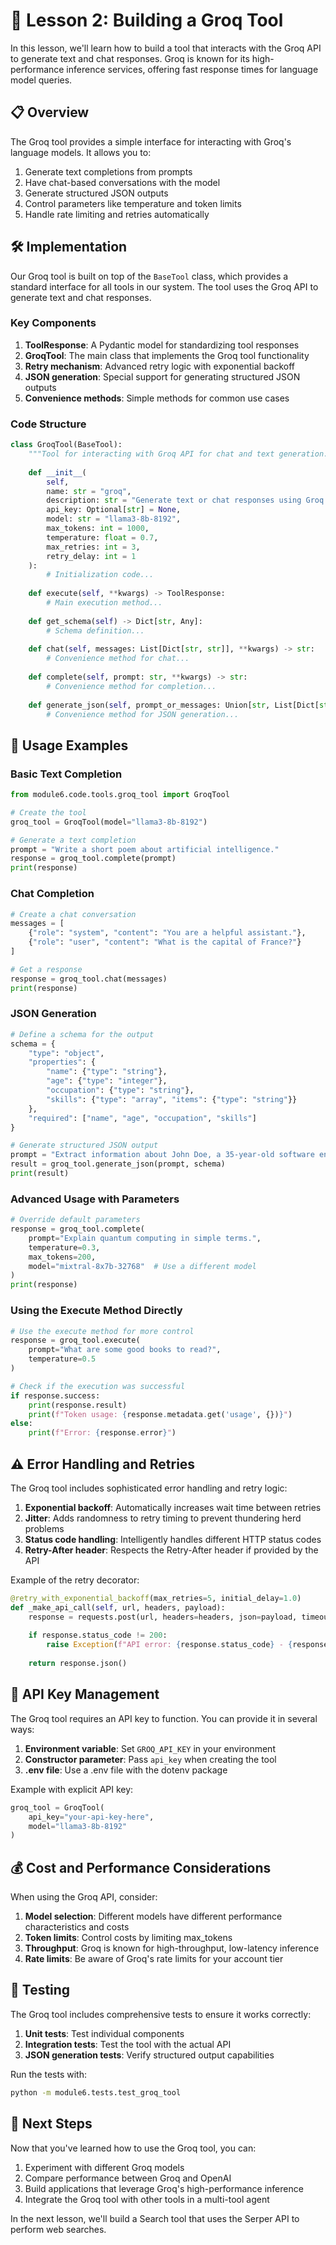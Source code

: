 # 🔧 Lesson 2: Building a Groq Tool

In this lesson, we'll learn how to build a tool that interacts with the Groq API to generate text and chat responses. Groq is known for its high-performance inference services, offering fast response times for language model queries.

## 📋 Overview

The Groq tool provides a simple interface for interacting with Groq's language models. It allows you to:

1. Generate text completions from prompts
2. Have chat-based conversations with the model
3. Generate structured JSON outputs
4. Control parameters like temperature and token limits
5. Handle rate limiting and retries automatically

## 🛠️ Implementation

Our Groq tool is built on top of the `BaseTool` class, which provides a standard interface for all tools in our system. The tool uses the Groq API to generate text and chat responses.

### Key Components

1. **ToolResponse**: A Pydantic model for standardizing tool responses
2. **GroqTool**: The main class that implements the Groq tool functionality
3. **Retry mechanism**: Advanced retry logic with exponential backoff
4. **JSON generation**: Special support for generating structured JSON outputs
5. **Convenience methods**: Simple methods for common use cases

### Code Structure

```python
class GroqTool(BaseTool):
    """Tool for interacting with Groq API for chat and text generation."""
    
    def __init__(
        self,
        name: str = "groq",
        description: str = "Generate text or chat responses using Groq models",
        api_key: Optional[str] = None,
        model: str = "llama3-8b-8192",
        max_tokens: int = 1000,
        temperature: float = 0.7,
        max_retries: int = 3,
        retry_delay: int = 1
    ):
        # Initialization code...
    
    def execute(self, **kwargs) -> ToolResponse:
        # Main execution method...
    
    def get_schema(self) -> Dict[str, Any]:
        # Schema definition...
    
    def chat(self, messages: List[Dict[str, str]], **kwargs) -> str:
        # Convenience method for chat...
    
    def complete(self, prompt: str, **kwargs) -> str:
        # Convenience method for completion...
        
    def generate_json(self, prompt_or_messages: Union[str, List[Dict[str, str]]], schema: Optional[Dict[str, Any]] = None, **kwargs) -> Dict[str, Any]:
        # Convenience method for JSON generation...
```

## 🚀 Usage Examples

### Basic Text Completion

```python
from module6.code.tools.groq_tool import GroqTool

# Create the tool
groq_tool = GroqTool(model="llama3-8b-8192")

# Generate a text completion
prompt = "Write a short poem about artificial intelligence."
response = groq_tool.complete(prompt)
print(response)
```

### Chat Completion

```python
# Create a chat conversation
messages = [
    {"role": "system", "content": "You are a helpful assistant."},
    {"role": "user", "content": "What is the capital of France?"}
]

# Get a response
response = groq_tool.chat(messages)
print(response)
```

### JSON Generation

```python
# Define a schema for the output
schema = {
    "type": "object",
    "properties": {
        "name": {"type": "string"},
        "age": {"type": "integer"},
        "occupation": {"type": "string"},
        "skills": {"type": "array", "items": {"type": "string"}}
    },
    "required": ["name", "age", "occupation", "skills"]
}

# Generate structured JSON output
prompt = "Extract information about John Doe, a 35-year-old software engineer who knows Python, JavaScript, and SQL."
result = groq_tool.generate_json(prompt, schema)
print(result)
```

### Advanced Usage with Parameters

```python
# Override default parameters
response = groq_tool.complete(
    prompt="Explain quantum computing in simple terms.",
    temperature=0.3,
    max_tokens=200,
    model="mixtral-8x7b-32768"  # Use a different model
)
print(response)
```

### Using the Execute Method Directly

```python
# Use the execute method for more control
response = groq_tool.execute(
    prompt="What are some good books to read?",
    temperature=0.5
)

# Check if the execution was successful
if response.success:
    print(response.result)
    print(f"Token usage: {response.metadata.get('usage', {})}")
else:
    print(f"Error: {response.error}")
```

## ⚠️ Error Handling and Retries

The Groq tool includes sophisticated error handling and retry logic:

1. **Exponential backoff**: Automatically increases wait time between retries
2. **Jitter**: Adds randomness to retry timing to prevent thundering herd problems
3. **Status code handling**: Intelligently handles different HTTP status codes
4. **Retry-After header**: Respects the Retry-After header if provided by the API

Example of the retry decorator:

```python
@retry_with_exponential_backoff(max_retries=5, initial_delay=1.0)
def _make_api_call(self, url, headers, payload):
    response = requests.post(url, headers=headers, json=payload, timeout=30)
    
    if response.status_code != 200:
        raise Exception(f"API error: {response.status_code} - {response.text}")
    
    return response.json()
```

## 🔑 API Key Management

The Groq tool requires an API key to function. You can provide it in several ways:

1. **Environment variable**: Set `GROQ_API_KEY` in your environment
2. **Constructor parameter**: Pass `api_key` when creating the tool
3. **.env file**: Use a .env file with the dotenv package

Example with explicit API key:

```python
groq_tool = GroqTool(
    api_key="your-api-key-here",
    model="llama3-8b-8192"
)
```

## 💰 Cost and Performance Considerations

When using the Groq API, consider:

1. **Model selection**: Different models have different performance characteristics and costs
2. **Token limits**: Control costs by limiting max_tokens
3. **Throughput**: Groq is known for high-throughput, low-latency inference
4. **Rate limits**: Be aware of Groq's rate limits for your account tier

## 🧪 Testing

The Groq tool includes comprehensive tests to ensure it works correctly:

1. **Unit tests**: Test individual components
2. **Integration tests**: Test the tool with the actual API
3. **JSON generation tests**: Verify structured output capabilities

Run the tests with:

```bash
python -m module6.tests.test_groq_tool
```

## 📝 Next Steps

Now that you've learned how to use the Groq tool, you can:

1. Experiment with different Groq models
2. Compare performance between Groq and OpenAI
3. Build applications that leverage Groq's high-performance inference
4. Integrate the Groq tool with other tools in a multi-tool agent

In the next lesson, we'll build a Search tool that uses the Serper API to perform web searches.

